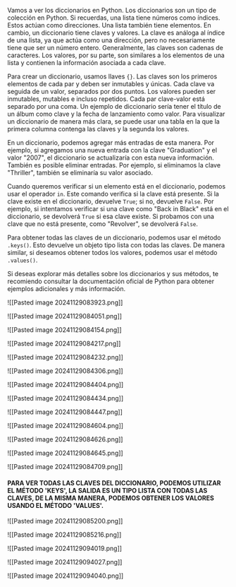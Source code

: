 

Vamos a ver los diccionarios en Python. Los diccionarios son un tipo de colección en Python. Si recuerdas, una lista tiene números como índices. Estos actúan como direcciones. Una lista también tiene elementos. En cambio, un diccionario tiene claves y valores. La clave es análoga al índice de una lista, ya que actúa como una dirección, pero no necesariamente tiene que ser un número entero. Generalmente, las claves son cadenas de caracteres. Los valores, por su parte, son similares a los elementos de una lista y contienen la información asociada a cada clave.

Para crear un diccionario, usamos llaves `{}`. Las claves son los primeros elementos de cada par y deben ser inmutables y únicas. Cada clave va seguida de un valor, separados por dos puntos. Los valores pueden ser inmutables, mutables e incluso repetidos. Cada par clave-valor está separado por una coma. Un ejemplo de diccionario sería tener el título de un álbum como clave y la fecha de lanzamiento como valor. Para visualizar un diccionario de manera más clara, se puede usar una tabla en la que la primera columna contenga las claves y la segunda los valores.

En un diccionario, podemos agregar más entradas de esta manera. Por ejemplo, si agregamos una nueva entrada con la clave "Graduation" y el valor "2007", el diccionario se actualizaría con esta nueva información. También es posible eliminar entradas. Por ejemplo, si eliminamos la clave "Thriller", también se eliminaría su valor asociado.

Cuando queremos verificar si un elemento está en el diccionario, podemos usar el operador `in`. Este comando verifica si la clave está presente. Si la clave existe en el diccionario, devuelve `True`; si no, devuelve `False`. Por ejemplo, si intentamos verificar si una clave como "Back in Black" está en el diccionario, se devolverá `True` si esa clave existe. Si probamos con una clave que no está presente, como "Revolver", se devolverá `False`.

Para obtener todas las claves de un diccionario, podemos usar el método `.keys()`. Esto devuelve un objeto tipo lista con todas las claves. De manera similar, si deseamos obtener todos los valores, podemos usar el método `.values()`.

Si deseas explorar más detalles sobre los diccionarios y sus métodos, te recomiendo consultar la documentación oficial de Python para obtener ejemplos adicionales y más información.

![[Pasted image 20241129083923.png]]



![[Pasted image 20241129084051.png]]


![[Pasted image 20241129084154.png]]


![[Pasted image 20241129084217.png]]

![[Pasted image 20241129084232.png]]



![[Pasted image 20241129084306.png]]


![[Pasted image 20241129084404.png]]


![[Pasted image 20241129084434.png]]


![[Pasted image 20241129084447.png]]

![[Pasted image 20241129084604.png]]


![[Pasted image 20241129084626.png]]

![[Pasted image 20241129084645.png]]

![[Pasted image 20241129084709.png]]


#### PARA VER TODAS LAS CLAVES DEL DICCIONARIO, PODEMOS UTILIZAR EL MÉTODO 'KEYS', LA SALIDA ES UN TIPO LISTA CON TODAS LAS CLAVES, DE LA MISMA MANERA, PODEMOS OBTENER LOS VALORES USANDO EL MÉTODO 'VALUES'.


![[Pasted image 20241129085200.png]]

![[Pasted image 20241129085216.png]]





![[Pasted image 20241129094019.png]]


![[Pasted image 20241129094027.png]]


![[Pasted image 20241129094040.png]]




